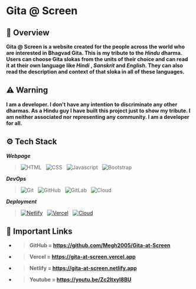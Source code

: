 # Gita @ Screen

## :notebook: Overview

**Gita @ Screen is a website created for the people across the world who are interested in Bhagvad Gita. This is my tribute to the _Hindu_ dharma. Users can choose Gita slokas from the units of their choice and can read it at their own language like _Hindi_ , _Sanskrit_ and _English_. They can also read the description and context of that sloka in all of these languages.**

## :warning: Warning

**I am a developer. I don't have any intention to discriminate any other dharmas. As a Hindu guy I have built this project just to show my tribute. I am neither associated nor representing any community. I am a developer for all.**


## :gear: Tech Stack

**_Webpage_**

> ![HTML](https://skillicons.dev/icons?i=html)
&nbsp;
> ![CSS](https://skillicons.dev/icons?i=css)
&nbsp;
> ![Javascript](https://skillicons.dev/icons?i=javascript)
&nbsp;
> ![Bootstrap](https://skillicons.dev/icons?i=bootstrap)
&nbsp;

**_DevOps_**
> ![Git](https://skillicons.dev/icons?i=git)
> &nbsp;
> ![GitHub](https://skillicons.dev/icons?i=github)
> &nbsp;
> ![GitLab](https://skillicons.dev/icons?i=gitlab)
> &nbsp;
> ![Cloud](https://skillicons.dev/icons?i=gcp)
> &nbsp;

**_Deployment_**
> [![Netlify](https://skillicons.dev/icons?i=netlify)](https://gita-at-screen.netlify.app/)
> &nbsp;
> [![Vercel](https://skillicons.dev/icons?i=vercel)](https://gita-at-screen.vercel.app/)
> &nbsp;
> [![Cloud](https://skillicons.dev/icons?i=github)](https://megh2005.github.io/Gita-at-Screen/)
> &nbsp;

## :link: Important Links
- >**GitHub = https://github.com/Megh2005/Gita-at-Screen**
- >**Vercel = https://gita-at-screen.vercel.app**
- >**Netlify = https://gita-at-screen.netlify.app**
- >**Youtube = https://youtu.be/Zc2Itxyl8BU**